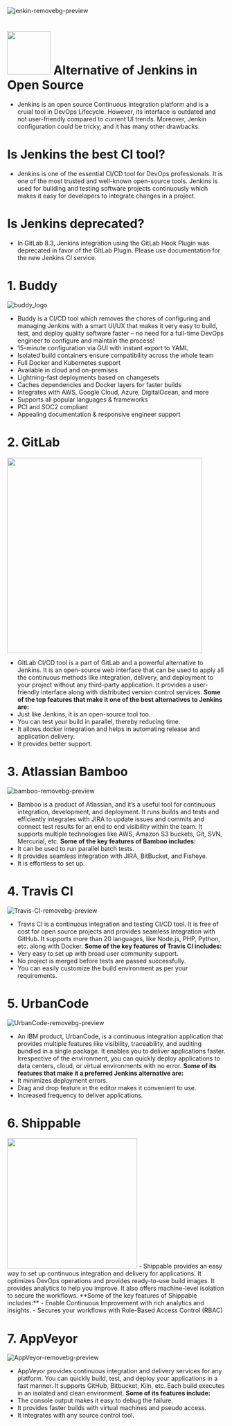 ![jenkin-removebg-preview](https://user-images.githubusercontent.com/66662965/139694781-2920db9f-3798-42c7-b3cd-6cce786c7f93.png)  
# <img src="https://user-images.githubusercontent.com/66662965/139699778-2823ce13-f466-472e-ae38-e30d55ebcae2.png" width="100px"> Alternative of Jenkins in Open Source 
- Jenkins is an open source Continuous Integration platform and is a cruial tool in DevOps Lifecycle. However, its interface is outdated and not user-friendly compared to current 
UI trends. Moreover, Jenkin configuration could be tricky, and it has many other drawbacks.
# Is Jenkins the best CI tool?
- Jenkins is one of the essential CI/CD tool for DevOps professionals. It is one of the most trusted and well-known open-source tools. Jenkins is used for building and testing
software projects continuously which makes it easy for developers to integrate changes in a project.
# Is Jenkins deprecated?
- In GitLab 8.3, Jenkins integration using the GitLab Hook Plugin was deprecated in favor of the GitLab Plugin. Please use documentation for the new Jenkins CI service.
# 1. Buddy 
![buddy_logo](https://user-images.githubusercontent.com/66662965/139695505-03d0019a-ae62-4e0e-b07b-5b5ab07d2bcd.png)

- Buddy is a CI/CD tool which removes the chores of configuring and managing Jenkins with a smart UI/UX that makes it very easy to build, test, and deploy quality software
faster – no need for a full-time DevOps engineer to configure and maintain the process!
- 15-minute configuration via GUI with instant export to YAML
- Isolated build containers ensure compatibility across the whole team
- Full Docker and Kubernetes support
- Available in cloud and on-premises
- Lightning-fast deployments based on changesets
- Caches dependencies and Docker layers for faster builds
- Integrates with AWS, Google Cloud, Azure, DigitalOcean, and more
- Supports all popular languages & frameworks
- PCI and SOC2 compliant
- Appealing documentation & responsive engineer support
# 2. GitLab
<img src="https://user-images.githubusercontent.com/66662965/139696405-fc6f04b3-e0a4-4fc1-97b0-c8e167d70140.png" width="450px">

- GitLab CI/CD tool is a part of GitLab and a powerful alternative to Jenkins. It is an open-source web interface that can be used to apply all the continuous methods like
integration, delivery, and deployment to your project without any third-party application. It provides a user-friendly interface along with distributed version control services.
**Some of the top features that make it one of the best alternatives to Jenkins are:**
- Just like Jenkins, it is an open-source tool too.
- You can test your build in parallel, thereby reducing time.
- It allows docker integration and helps in automating release and application delivery.
- It provides better support.
# 3. Atlassian Bamboo
![bamboo-removebg-preview](https://user-images.githubusercontent.com/66662965/139698577-185028c6-8ba2-4e61-911d-efb5e24be1c1.png)

- Bamboo is a product of Atlassian, and it’s a useful tool for continuous integration, development, and deployment. It runs builds and tests and efficiently integrates with
JIRA to update issues and commits and connect test results for an end to end visibility within the team. It supports multiple technologies like AWS, Amazon S3 buckets, Git,
SVN, Mercurial, etc.
**Some of the key features of Bamboo includes:**
- It can be used to run parallel batch tests.
- It provides seamless integration with JIRA, BitBucket, and Fisheye.
- It is effortless to set up.
# 4. Travis CI
![Travis-CI-removebg-preview](https://user-images.githubusercontent.com/66662965/139698890-895699c9-e1dd-4336-9fe2-426bd05b87c8.png)

- Travis CI is a continuous integration and testing CI/CD tool. It is free of cost for open source projects and provides seamless integration with GitHub. It supports more than
20 languages, like Node.js, PHP, Python, etc. along with Docker.
**Some of the key features of Travis CI includes:**
- Very easy to set up with broad user community support.
- No project is merged before tests are passed successfully.
- You can easily customize the build environment as per your requirements.

# 5. UrbanCode
![UrbanCode-removebg-preview](https://user-images.githubusercontent.com/66662965/139700891-b4745f3a-b0d3-48e4-8943-713b95f70215.png)
- An IBM product, UrbanCode, is a continuous integration application that provides multiple features like visibility, traceability, and auditing bundled in a single package.
It enables you to deliver applications faster. Irrespective of the environment, you can quickly deploy applications to data centers, cloud, or virtual environments with no error.
**Some of its features that make it a preferred Jenkins alternative are:**
- It minimizes deployment errors.
- Drag and drop feature in the editor makes it convenient to use.
- Increased frequency to deliver applications.

# 6. Shippable

<img src="https://user-images.githubusercontent.com/66662965/139701304-749689f6-4bbf-43c3-824c-b2598b3f615e.png" width="300px">
- Shippable provides an easy way to set up continuous integration and delivery for applications. It optimizes DevOps operations and provides ready-to-use build images. It
provides analytics to help you improve. It also offers machine-level isolation to secure the workflows.
**Some of the key features of Shippable includes:**
- Enable Continuous Improvement with rich analytics and insights.
- Secures your workflows with Role-Based Access Control (RBAC)

# 7. AppVeyor
![AppVeyor-removebg-preview](https://user-images.githubusercontent.com/66662965/139701784-7c45c3ee-a432-4525-b9fe-2d4189342e15.png)
- AppVeyor provides continuous integration and delivery services for any platform. You can quickly build, test, and deploy your applications in a fast manner. It supports
GitHub, Bitbucket, Kiln, etc. Each build executes in an isolated and clean environment.
**Some of its features include:**
- The console output makes it easy to debug the failure.
- It provides faster builds with virtual machines and pseudo access.
- It integrates with any source control tool.
